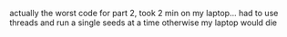 actually the worst code for part 2, took 2 min on my laptop...
had to use threads and run a single seeds at a time otherwise my laptop would die
